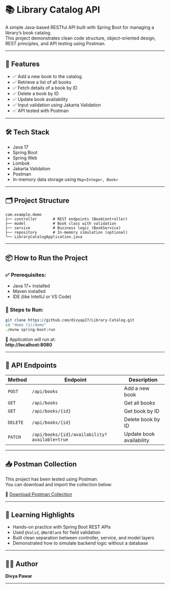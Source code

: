 # 📚 Library Catalog API

A simple Java-based RESTful API built with Spring Boot for managing a library’s book catalog.  
This project demonstrates clean code structure, object-oriented design, REST principles, and API testing using Postman.

---

## 🚀 Features

- ✅ Add a new book to the catalog  
- ✅ Retrieve a list of all books  
- ✅ Fetch details of a book by ID  
- ✅ Delete a book by ID  
- ✅ Update book availability  
- ✅ Input validation using Jakarta Validation  
- ✅ API tested with Postman  

---

## 🛠️ Tech Stack

- Java 17  
- Spring Boot  
- Spring Web  
- Lombok  
- Jakarta Validation  
- Postman  
- In-memory data storage using `Map<Integer, Book>`

---

## 🗂️ Project Structure

```
com.example.demo
├── controller       # REST endpoints (BookController)
├── model            # Book class with validation
├── service          # Business logic (BookService)
├── repository       # In-memory simulation (optional)
└── LibraryCatalogApplication.java
```

---

## 📦 How to Run the Project

### ✅ Prerequisites:
- Java 17+ installed  
- Maven installed  
- IDE (like IntelliJ or VS Code)

### 🔧 Steps to Run:
```bash
git clone https://github.com/divyap27/Library-Catalog.git
cd "demo (1)/demo"
./mvnw spring-boot:run
```

📍 Application will run at:  
**http://localhost:8080**

---

## 🔗 API Endpoints

| Method   | Endpoint                                      | Description              |
|----------|-----------------------------------------------|--------------------------|
| `POST`   | `/api/books`                                  | Add a new book           |
| `GET`    | `/api/books`                                  | Get all books            |
| `GET`    | `/api/books/{id}`                             | Get book by ID           |
| `DELETE` | `/api/books/{id}`                             | Delete book by ID        |
| `PATCH`  | `/api/books/{id}/availability?available=true` | Update book availability |

---

## 📥 Postman Collection

This project has been tested using Postman.  
You can download and import the collection below:

🔽 [Download Postman Collection](LibraryCatalog.postman_collection.json)

---

## 🧠 Learning Highlights

- Hands-on practice with Spring Boot REST APIs  
- Used `@Valid`, `@NotBlank` for field validation  
- Built clean separation between controller, service, and model layers  
- Demonstrated how to simulate backend logic without a database  

---

## 👩‍💻 Author

**Divya Pawar**  


---
